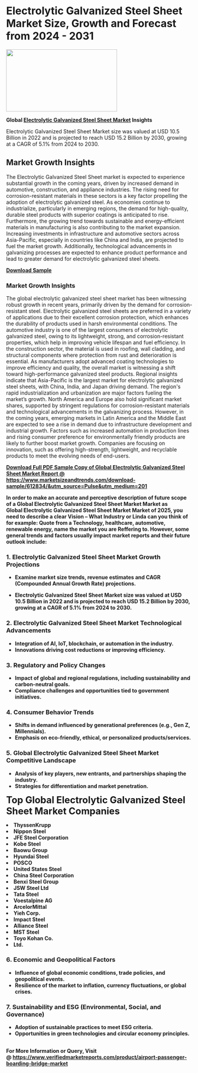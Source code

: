 <H1>Electrolytic Galvanized Steel Sheet Market Size, Growth and Forecast from 2024 - 2031</H1><img class="aligncenter size-medium wp-image-584254" src="https://thirdeyenews.in/wp-content/uploads/2024/09/Global-Market-Research-300x168.jpeg" alt="" width="300" height="168" /><p><strong>Global&nbsp;<a href="https://www.marketsizeandtrends.com/download-sample/612834/&amp;utm_source=Pulse&amp;utm_medium=201">Electrolytic Galvanized Steel Sheet Market</a> Insights</strong></p><p>Electrolytic Galvanized Steel Sheet Market size was valued at USD 10.5 Billion in 2022 and is projected to reach USD 15.2 Billion by 2030, growing at a CAGR of 5.1% from 2024 to 2030.</p><p><h2>Market Growth Insights</h2> <p>The Electrolytic Galvanized Steel Sheet market is expected to experience substantial growth in the coming years, driven by increased demand in automotive, construction, and appliance industries. The rising need for corrosion-resistant materials in these sectors is a key factor propelling the adoption of electrolytic galvanized steel. As economies continue to industrialize, particularly in emerging regions, the demand for high-quality, durable steel products with superior coatings is anticipated to rise. Furthermore, the growing trend towards sustainable and energy-efficient materials in manufacturing is also contributing to the market expansion. Increasing investments in infrastructure and automotive sectors across Asia-Pacific, especially in countries like China and India, are projected to fuel the market growth. Additionally, technological advancements in galvanizing processes are expected to enhance product performance and lead to greater demand for electrolytic galvanized steel sheets.</p> <p><strong><a href="#">Download Sample</a></strong></p> <h3>Market Growth Insights</h3> <p>The global electrolytic galvanized steel sheet market has been witnessing robust growth in recent years, primarily driven by the demand for corrosion-resistant steel. Electrolytic galvanized steel sheets are preferred in a variety of applications due to their excellent corrosion protection, which enhances the durability of products used in harsh environmental conditions. The automotive industry is one of the largest consumers of electrolytic galvanized steel, owing to its lightweight, strong, and corrosion-resistant properties, which help in improving vehicle lifespan and fuel efficiency. In the construction sector, the material is used in roofing, wall cladding, and structural components where protection from rust and deterioration is essential. As manufacturers adopt advanced coating technologies to improve efficiency and quality, the overall market is witnessing a shift toward high-performance galvanized steel products. Regional insights indicate that Asia-Pacific is the largest market for electrolytic galvanized steel sheets, with China, India, and Japan driving demand. The region's rapid industrialization and urbanization are major factors fueling the market’s growth. North America and Europe also hold significant market shares, supported by stringent regulations for corrosion-resistant materials and technological advancements in the galvanizing process. However, in the coming years, emerging markets in Latin America and the Middle East are expected to see a rise in demand due to infrastructure development and industrial growth. Factors such as increased automation in production lines and rising consumer preference for environmentally friendly products are likely to further boost market growth. Companies are focusing on innovation, such as offering high-strength, lightweight, and recyclable products to meet the evolving needs of end-users. <p><strong><a href="#"></p><p><span class=""><strong>Download Full PDF Sample Copy of Global Electrolytic Galvanized Steel Sheet Market Report</strong> @ <a href="https://www.marketsizeandtrends.com/download-sample/612834/&amp;utm_source=Pulse&amp;utm_medium=201" target="_blank">https://www.marketsizeandtrends.com/download-sample/612834/&amp;utm_source=Pulse&amp;utm_medium=201</a></span></p><p>In order to make an accurate and perceptive description of future scope of a Global&nbsp;Electrolytic Galvanized Steel Sheet Market Market as Global&nbsp;Electrolytic Galvanized Steel Sheet Market Market of 2025, you need to describe a clear Vision &ndash; What Industry or Linda can you think of for example: Quote from a Technology, healthcare, automotive, renewable energy, name the market you are Reffering to. However, some general trends and factors usually impact market reports and their future outlook include:</p><h3>1.&nbsp;<strong>Electrolytic Galvanized Steel Sheet Market Growth Projections</strong></h3><ul><li>Examine market size trends, revenue estimates and CAGR (Compounded Annual Growth Rate) projections.</li><li><p>Electrolytic Galvanized Steel Sheet Market size was valued at USD 10.5 Billion in 2022 and is projected to reach USD 15.2 Billion by 2030, growing at a CAGR of 5.1% from 2024 to 2030.</p></li></ul><h3>2.&nbsp;<strong>Electrolytic Galvanized Steel Sheet Market Technological Advancements</strong></h3><ul><li>Integration of AI, IoT, blockchain, or automation in the industry.</li><li>Innovations driving cost reductions or improving efficiency.</li></ul><h3>3.&nbsp;<strong>Regulatory and Policy Changes</strong></h3><ul><li>Impact of global and regional regulations, including sustainability and carbon-neutral goals.</li><li>Compliance challenges and opportunities tied to government initiatives.</li></ul><h3>4.&nbsp;<strong>Consumer Behavior Trends</strong></h3><ul><li>Shifts in demand influenced by generational preferences (e.g., Gen Z, Millennials).</li><li>Emphasis on eco-friendly, ethical, or personalized products/services.</li></ul><h3>5.&nbsp;<strong>Global Electrolytic Galvanized Steel Sheet Market Competitive Landscape</strong></h3><ul><li>Analysis of key players, new entrants, and partnerships shaping the industry.</li><li>Strategies for differentiation and market penetration.</li></ul><p data-pm-slice="1 1 []"><span style="color: inherit; font-family: inherit; font-size: 25px;">Top Global Electrolytic Galvanized Steel Sheet Market Companies</span></p><div class="" data-test-id=""><p><li>ThyssenKrupp</li><li> Nippon Steel</li><li> JFE Steel Corporation</li><li> Kobe Steel</li><li> Baowu Group</li><li> Hyundai Steel</li><li> POSCO</li><li> United States Steel</li><li> China Steel Corporation</li><li> Benxi Steel Group</li><li> JSW Steel Ltd</li><li> Tata Steel</li><li> Voestalpine AG</li><li> ArcelorMittal</li><li> Yieh Corp.</li><li> Impact Steel</li><li> Alliance Steel</li><li> MST Steel</li><li> Toyo Kohan Co.</li><li> Ltd.</li></p></div><h3>6.&nbsp;<strong>Economic and Geopolitical Factors</strong></h3><ul><li>Influence of global economic conditions, trade policies, and geopolitical events.</li><li>Resilience of the market to inflation, currency fluctuations, or global crises.</li></ul><h3>7.&nbsp;<strong>Sustainability and ESG (Environmental, Social, and Governance)</strong></h3><ul><li>Adoption of sustainable practices to meet ESG criteria.</li><li>Opportunities in green technologies and circular economy principles.</li></ul><h2><strong style="font-size: 14px;">For More Information or Query, Visit @&nbsp;</strong><a style="background-color: #ffffff; font-size: 14px;" href="https://www.marketsizeandtrends.com/report/electrolytic-galvanized-steel-sheet-market/" target="_blank">https://www.verifiedmarketreports.com/product/airport-passenger-boarding-bridge-market</a></h2>
